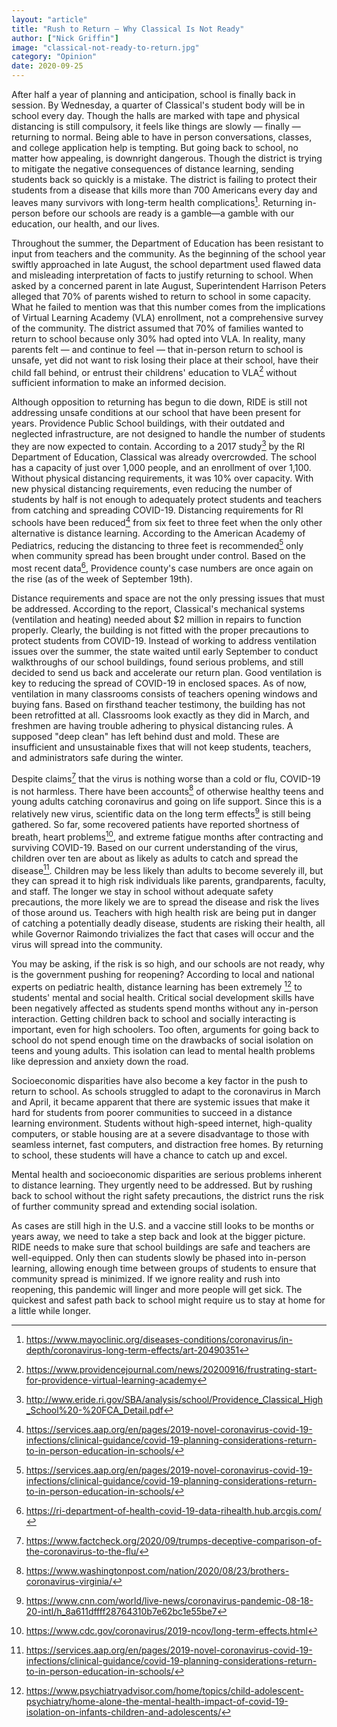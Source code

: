 ```yaml
---
layout: "article"
title: "Rush to Return — Why Classical Is Not Ready"
author: ["Nick Griffin"]
image: "classical-not-ready-to-return.jpg"
category: "Opinion"
date: 2020-09-25
---
```

After half a year of planning and anticipation, school is finally back in session. By Wednesday, a quarter of Classical's student body will be in school every day. Though the halls are marked with tape and physical distancing is still compulsory, it feels like things are slowly — finally — returning to normal. Being able to have in person conversations, classes, and college application help is tempting. But going back to school, no matter how appealing, is downright dangerous. Though the district is trying to mitigate the negative consequences of distance learning, sending students back so quickly is a mistake. The district is failing to protect their students from a disease that kills more than 700 Americans every day and leaves many survivors with long-term health complications[^1]. Returning in-person before our schools are ready is a gamble—a gamble with our education, our health, and our lives.

Throughout the summer, the Department of Education has been resistant to input from teachers and the community. As the beginning of the school year swiftly approached in late August, the school department used flawed data and misleading interpretation of facts to justify returning to school. When asked by a concerned parent in late August, Superintendent Harrison Peters alleged that 70% of parents wished to return to school in some capacity. What he failed to mention was that this number comes from the implications of Virtual Learning Academy (VLA) enrollment, not a comprehensive survey of the community. The district assumed that 70% of families wanted to return to school because only 30% had opted into VLA. In reality, many parents felt — and continue to feel — that in-person return to school is unsafe, yet did not want to risk losing their place at their school, have their child fall behind, or entrust their childrens' education to VLA[^2] without sufficient information to make an informed decision.

Although opposition to returning has begun to die down, RIDE is still not addressing unsafe conditions at our school that have been present for years. Providence Public School buildings, with their outdated and neglected infrastructure, are not designed to handle the number of students they are now expected to contain. According to a 2017 study[^3] by the RI Department of Education, Classical was already overcrowded. The school has a capacity of just over 1,000 people, and an enrollment of over 1,100. Without physical distancing requirements, it was 10% over capacity. With new physical distancing requirements, even reducing the number of students by half is not enough to adequately protect students and teachers from catching and spreading COVID-19. Distancing requirements for RI schools have been reduced[^4] from six feet to three feet when the only other alternative is distance learning. According to the American Academy of Pediatrics, reducing the distancing to three feet is recommended[^5] only when community spread has been brought under control. Based on the most recent data[^6], Providence county's case numbers are once again on the rise (as of the week of September 19th).

Distance requirements and space are not the only pressing issues that must be addressed. According to the report, Classical's mechanical systems (ventilation and heating) needed about $2 million in repairs to function properly. Clearly, the building is not fitted with the proper precautions to protect students from COVID-19. Instead of working to address ventilation issues over the summer, the state waited until early September to conduct walkthroughs of our school buildings, found serious problems, and still decided to send us back and accelerate our return plan. Good ventilation is key to reducing the spread of COVID-19 in enclosed spaces. As of now, ventilation in many classrooms consists of teachers opening windows and buying fans. Based on firsthand teacher testimony, the building has not been retrofitted at all. Classrooms look exactly as they did in March, and freshmen are having trouble adhering to physical distancing rules. A supposed "deep clean" has left behind dust and mold. These are insufficient and unsustainable fixes that will not keep students, teachers, and administrators safe during the winter.

Despite claims[^7] that the virus is nothing worse than a cold or flu, COVID-19 is not harmless. There have been accounts[^8] of otherwise healthy teens and young adults catching coronavirus and going on life support. Since this is a relatively new virus, scientific data on the long term effects[^9] is still being gathered. So far, some recovered patients have reported shortness of breath, heart problems[^10], and extreme fatigue months after contracting and surviving COVID-19. Based on our current understanding of the virus, children over ten are about as likely as adults to catch and spread the disease[^11]. Children may be less likely than adults to become severely ill, but they can spread it to high risk individuals like parents, grandparents, faculty, and staff. The longer we stay in school without adequate safety precautions, the more likely we are to spread the disease and risk the lives of those around us. Teachers with high health risk are being put in danger of catching a potentially deadly disease, students are risking their health, all while Governor Raimondo trivializes the fact that cases will occur and the virus will spread into the community.

You may be asking, if the risk is so high, and our schools are not ready, why is the government pushing for reopening? According to local and national experts on pediatric health, distance learning has been extremely [^12] to students' mental and social health. Critical social development skills have been negatively affected as students spend months without any in-person interaction. Getting children back to school and socially interacting is important, even for high schoolers. Too often, arguments for going back to school do not spend enough time on the drawbacks of social isolation on teens and young adults. This isolation can lead to mental health problems like depression and anxiety down the road.

Socioeconomic disparities have also become a key factor in the push to return to school. As schools struggled to adapt to the coronavirus in March and April, it became apparent that there are systemic issues that make it hard for students from poorer communities to succeed in a distance learning environment. Students without high-speed internet, high-quality computers, or stable housing are at a severe disadvantage to those with seamless internet, fast computers, and distraction free homes. By returning to school, these students will have a chance to catch up and excel.

Mental health and socioeconomic disparities are serious problems inherent to distance learning. They urgently need to be addressed. But by rushing back to school without the right safety precautions, the district runs the risk of further community spread and extending social isolation.

As cases are still high in the U.S. and a vaccine still looks to be months or years away, we need to take a step back and look at the bigger picture. RIDE needs to make sure that school buildings are safe and teachers are well-equipped. Only then can students slowly be phased into in-person learning, allowing enough time between groups of students to ensure that community spread is minimized. If we ignore reality and rush into reopening, this pandemic will linger and more people will get sick. The quickest and safest path back to school might require us to stay at home for a little while longer.

[^1]: https://www.mayoclinic.org/diseases-conditions/coronavirus/in-depth/coronavirus-long-term-effects/art-20490351
[^2]: https://www.providencejournal.com/news/20200916/frustrating-start-for-providence-virtual-learning-academy
[^3]: http://www.eride.ri.gov/SBA/analysis/school/Providence_Classical_High_School%20-%20FCA_Detail.pdf
[^4]: https://services.aap.org/en/pages/2019-novel-coronavirus-covid-19-infections/clinical-guidance/covid-19-planning-considerations-return-to-in-person-education-in-schools/
[^5]: https://services.aap.org/en/pages/2019-novel-coronavirus-covid-19-infections/clinical-guidance/covid-19-planning-considerations-return-to-in-person-education-in-schools/
[^6]: https://ri-department-of-health-covid-19-data-rihealth.hub.arcgis.com/
[^7]: https://www.factcheck.org/2020/09/trumps-deceptive-comparison-of-the-coronavirus-to-the-flu/
[^8]: https://www.washingtonpost.com/nation/2020/08/23/brothers-coronavirus-virginia/
[^9]: https://www.cnn.com/world/live-news/coronavirus-pandemic-08-18-20-intl/h_8a611dffff28764310b7e62bc1e55be7
[^10]: https://www.cdc.gov/coronavirus/2019-ncov/long-term-effects.html
[^11]: https://services.aap.org/en/pages/2019-novel-coronavirus-covid-19-infections/clinical-guidance/covid-19-planning-considerations-return-to-in-person-education-in-schools/
[^12]: https://www.psychiatryadvisor.com/home/topics/child-adolescent-psychiatry/home-alone-the-mental-health-impact-of-covid-19-isolation-on-infants-children-and-adolescents/
